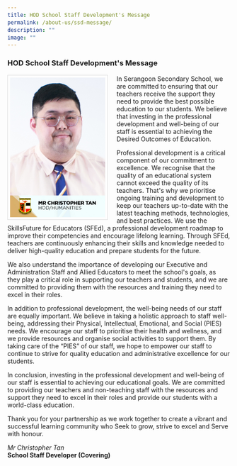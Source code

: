 ```yaml
---
title: HOD School Staff Development's Message
permalink: /about-us/ssd-message/
description: ""
image: ""
---
```

### HOD School Staff Development's Message

<img src="/images/mr%20christopher%20tan.png" style="width:215px; height:315px; margin-right:20px; border:0.5px solid Gainsboro; padding: 5px" align="Left">


In Serangoon Secondary School, we are committed to ensuring that our teachers receive the support they need to provide the best possible education to our students. We believe that investing in the professional development and well-being of our staff is essential to achieving the Desired Outcomes of Education.

Professional development is a critical component of our commitment to excellence. We recognise that the quality of an educational system cannot exceed the quality of its teachers. That's why we prioritise ongoing training and development to keep our teachers up-to-date with the latest teaching methods, technologies, and best practices.  We use the SkillsFuture for Educators (SFEd), a professional development roadmap to improve their competencies and encourage lifelong learning. Through SFEd, teachers are continuously enhancing their skills and knowledge needed to deliver high-quality education and prepare students for the future.

We also understand the importance of developing our Executive and Administration Staff and Allied Educators to meet the school's goals, as they play a critical role in supporting our teachers and students, and we are committed to providing them with the resources and training they need to excel in their roles.

In addition to professional development, the well-being needs of our staff are equally important.  We believe in taking a holistic approach to staff well-being, addressing their Physical, Intellectual, Emotional, and Social (PIES) needs. We encourage our staff to prioritise their health and wellness, and we provide resources  and organise social activities to support them. By taking care of the “PIES” of our staff, we hope to empower our staff to continue to strive for quality education and administrative excellence for our students.

In conclusion, investing in the professional development and well-being of our staff is essential to achieving our educational goals. We are committed to providing our teachers and non-teaching staff with the resources and support they need to excel in their roles and provide our students with a world-class education.

Thank you for your partnership as we work together to create a vibrant and successful learning community who Seek to grow, strive to excel and Serve with honour.

*Mr Christopher Tan*
<br>**School Staff Developer (Covering)**